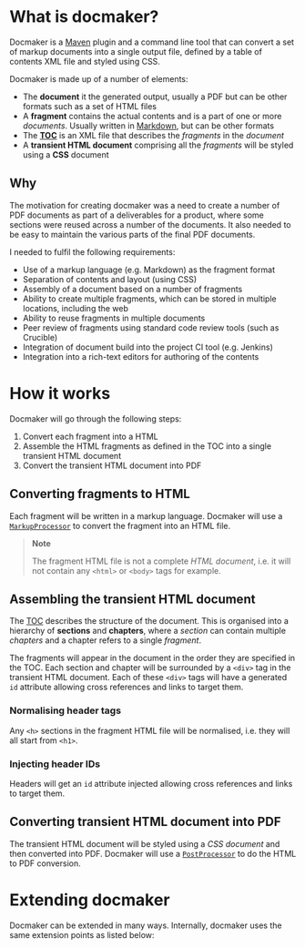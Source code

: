 # What is docmaker?

Docmaker is a [Maven](http://maven.apache.org) plugin and a command line tool that can convert a set of markup documents into a single output file, defined by a table of contents XML file and styled using CSS.

Docmaker is made up of a number of elements:

* The **document** it the generated output, usually a PDF but can be other formats such as a set of HTML files
* A **fragment** contains the actual contents and is a part of one or more *documents*. Usually written in [Markdown](http://daringfireball.net/projects/markdown/syntax), but can be other formats
* The [**TOC**](toc.html) is an XML file that describes the *fragments* in the *document*
* A **transient HTML document** comprising all the *fragments* will be styled using a **CSS** document

## Why

The motivation for creating docmaker was a need to create a number of PDF documents as part of a deliverables for a product, where some sections were reused across a number of the documents.
It also needed to be easy to maintain the various parts of the final PDF documents.

I needed to fulfil the following requirements:

* Use of a markup language (e.g. Markdown) as the fragment format
* Separation of contents and layout (using CSS)
* Assembly of a document based on a number of fragments
* Ability to create multiple fragments, which can be stored in multiple locations, including the web
* Ability to reuse fragments in multiple documents
* Peer review of fragments using standard code review tools (such as Crucible)
* Integration of document build into the project CI tool (e.g. Jenkins)
* Integration into a rich-text editors for authoring of the contents

# How it works

Docmaker will go through the following steps:

1. Convert each fragment into a HTML
2. Assemble the HTML fragments as defined in the TOC into a single transient HTML document
3. Convert the transient HTML document into PDF

## Converting fragments to HTML

Each fragment will be written in a markup language. Docmaker will use a [`MarkupProcessor`](extensions/markupprocessor.html) to convert the fragment into an HTML file.

> **Note**
>
> The fragment HTML file is not a complete *HTML document*, i.e. it will not contain any `<html>` or `<body>` tags for example.

## Assembling the transient HTML document

The [TOC](toc.html) describes the structure of the document. This is organised into a hierarchy of **sections** and **chapters**, where a *section* can contain multiple *chapters* and a chapter refers to a single *fragment*.

The fragments will appear in the document in the order they are specified in the TOC. Each section and chapter will be surrounded by a `<div>` tag in the transient HTML document.
Each of these `<div>` tags will have a generated `id` attribute allowing cross references and links to target them.

### Normalising header tags

Any `<h>` sections in the fragment HTML file will be normalised, i.e. they will all start from `<h1>`.

### Injecting header IDs

Headers will get an `id` attribute injected allowing cross references and links to target them.

## Converting transient HTML document into PDF

The transient HTML document will be styled using a *CSS document* and then converted into PDF. Docmaker will use a [`PostProcessor`](extensions/postprocessor.html) to do the HTML to PDF conversion.

# Extending docmaker

Docmaker can be extended in many ways. Internally, docmaker uses the same extension points as listed below:
